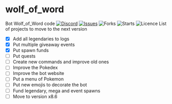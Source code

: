 # wolf_of_word
Bot Wolf_of_Word code
[![Discord](https://img.shields.io/discord/878225376319516732?logo=discord&style=flag)](https://discord.gg/Bae9rVuddV)
[![Issues](https://img.shields.io/github/issues/PenguinKingdom/wolf_of_word)](https://github.com/PenguinKingdom/wolf_of_word/issues/)
![Forks](https://img.shields.io/github/forks/PenguinKingdom/wolf_of_word)
![Starts](https://img.shields.io/github/stars/PenguinKingdom/wolf_of_word)
![Licence](https://img.shields.io/github/license/PenguinKingdom/wolf_of_word)
List of projects to move to the next version
- [X] Add all legendaries to logs
- [X] Put multiple giveaway events
- [X] Put spawn funds
- [ ] Put quests
- [ ] Create new commands and improve old ones
- [ ] Improve the Pokedex
- [ ] Improve the bot website
- [ ] Put a menu of Pokemon
- [ ] Put new emojis to decorate the bot
- [ ] Fund legendary, mega and event spawns
- [ ] Move to version x8.6
